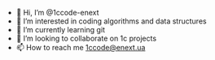 - 👋 Hi, I’m @1ccode-enext
- 👀 I’m interested in coding algorithms and data structures
- 🌱 I’m currently learning git 
- 💞️ I’m looking to collaborate on 1c projects
- 📫 How to reach me 1ccode@enext.ua

<!---
1ccode-enext/1ccode-enext is a ✨ special ✨ repository because its `README.md` (this file) appears on your GitHub profile.
You can click the Preview link to take a look at your changes.
--->

